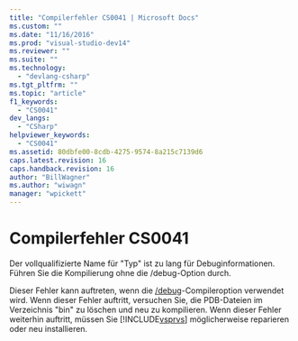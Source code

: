 ```yaml
---
title: "Compilerfehler CS0041 | Microsoft Docs"
ms.custom: ""
ms.date: "11/16/2016"
ms.prod: "visual-studio-dev14"
ms.reviewer: ""
ms.suite: ""
ms.technology: 
  - "devlang-csharp"
ms.tgt_pltfrm: ""
ms.topic: "article"
f1_keywords: 
  - "CS0041"
dev_langs: 
  - "CSharp"
helpviewer_keywords: 
  - "CS0041"
ms.assetid: 80dbfe00-8cdb-4275-9574-8a215c7139d6
caps.latest.revision: 16
caps.handback.revision: 16
author: "BillWagner"
ms.author: "wiwagn"
manager: "wpickett"
---
```

# Compilerfehler CS0041
Der vollqualifizierte Name für "Typ" ist zu lang für Debuginformationen. Führen Sie die Kompilierung ohne die \/debug\-Option durch.  
  
 Dieser Fehler kann auftreten, wenn die [\/debug](../../csharp/language-reference/compiler-options/debug-compiler-option.md)\-Compileroption verwendet wird. Wenn dieser Fehler auftritt, versuchen Sie, die PDB\-Dateien im Verzeichnis "bin" zu löschen und neu zu kompilieren. Wenn dieser Fehler weiterhin auftritt, müssen Sie [!INCLUDE[vsprvs](../../csharp/includes/vsprvs_md.md)] möglicherweise reparieren oder neu installieren.